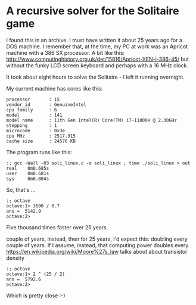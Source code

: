 # A recursive solver for the Solitaire game

I found this in an archive. I must have written it about 25 years ago for a DOS 
machine. I remember that, at the time, my PC at work was an Apricot machine with 
a 386 SX processor. A bit like this: http://www.computinghistory.org.uk/det/15816/Apricot-XEN-i-386-45/ 
but without the funky LCD screen keyboard and perhaps with a 16 MHz clock.

It took about eight hours to solve the Solitaire - I left it running overnight.

My current machine has cores like this:

    processor       : 15
    vendor_id       : GenuineIntel
    cpu family      : 6
    model           : 141
    model name      : 11th Gen Intel(R) Core(TM) i7-11800H @ 2.30GHz
    stepping        : 1
    microcode       : 0x3e
    cpu MHz         : 2517.915
    cache size      : 24576 KB

The program runs like this:

    :; gcc -Wall -O3 soli_linux.c -o soli_linux ; time ./soli_linux > out
    real    0m0.685s
    user    0m0.681s
    sys     0m0.004s

So, that's ...

    :; octave
    octave:1> 3600 / 0.7
    ans =  5142.9
    octave:2>

Five thousand times faster over 25 years.

couple of years, instead, then for 25 years, I'd expect this:
doubling every couple of years. If I assume, instead, that computing power doubles every 
https://en.wikipedia.org/wiki/Moore%27s_law talks about about transistor density 

    :; octave
    octave:1> 2 ^ (25 / 2)
    ans =  5792.6
    octave:2>

Which is pretty close :-)
